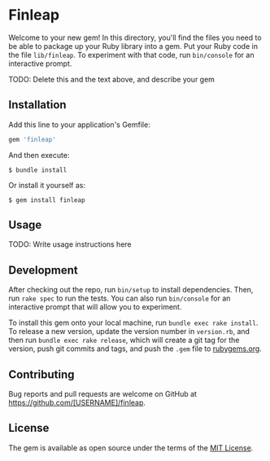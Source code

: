 # Finleap

Welcome to your new gem! In this directory, you'll find the files you need to be able to package up your Ruby library into a gem. Put your Ruby code in the file `lib/finleap`. To experiment with that code, run `bin/console` for an interactive prompt.

TODO: Delete this and the text above, and describe your gem

## Installation

Add this line to your application's Gemfile:

```ruby
gem 'finleap'
```

And then execute:

    $ bundle install

Or install it yourself as:

    $ gem install finleap

## Usage

TODO: Write usage instructions here

## Development

After checking out the repo, run `bin/setup` to install dependencies. Then, run `rake spec` to run the tests. You can also run `bin/console` for an interactive prompt that will allow you to experiment.

To install this gem onto your local machine, run `bundle exec rake install`. To release a new version, update the version number in `version.rb`, and then run `bundle exec rake release`, which will create a git tag for the version, push git commits and tags, and push the `.gem` file to [rubygems.org](https://rubygems.org).

## Contributing

Bug reports and pull requests are welcome on GitHub at https://github.com/[USERNAME]/finleap.


## License

The gem is available as open source under the terms of the [MIT License](https://opensource.org/licenses/MIT).
